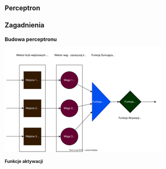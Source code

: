 ## Perceptron

## Zagadnienia

### Budowa perceptronu

![](perceptron.svg)

#### Funkcje aktywacji



